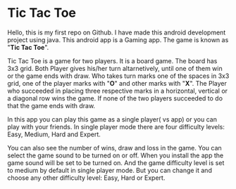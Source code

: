 # Tic Tac Toe
Hello, this is my first repo on Github. I have made this android development project using java. This android app is a Gaming app. The game is known
as "**Tic Tac Toe**".

  Tic Tac Toe is a game for two players. It is a board game. The board has 3x3 grid. Both Player gives his/her turn altarnetively, until one of them win
or the game ends with draw. Who takes turn marks one of the spaces in 3x3 grid, one of the player marks with "**O**" and other marks with "**X**".  The
Player who succeeded in placing three respective marks in a horizontal, vertical or a diagonal row wins the game. If none of the two players succeeded to 
do that the game ends with draw.

  In this app you can play this game as a single player( vs app) or you can play with your friends. In single player mode there are four difficulty levels:
Easy, Medium, Hard and Expert. 

  You can also see the number of wins, draw and loss in the game. You can select the game sound to be turned on or off. When you install the app the game 
sound will be set to be turned on. And the game difficulty level is set to medium by default in single player mode. But you can change it and choose any
other difficulty level: Easy, Hard or Expert.
